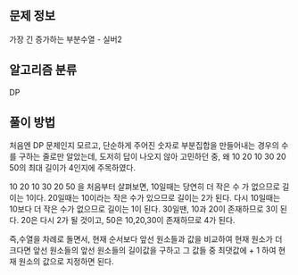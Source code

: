 ## 문제 정보
가장 긴 증가하는 부분수열 - 실버2

## 알고리즘 분류
DP

## 풀이 방법
처음엔 DP 문제인지 모르고, 단순하게 주어진 숫자로 부분집합을 만들어내는 경우의 수를 구하는 줄로만 알았는데,
도저히 답이 나오지 않아 고민하던 중, 왜 10 20 10 30 20 50의 최대 길이가 4인지에 주목하였다.

10 20 10 30 20 50 을 처음부터 살펴보면,
10일때는 당연히 더 작은 수 가 없으므로 길이는 1이다.
20일때는 10이라는 작은 수가 있으므로 길이는 2가 된다.
다시 10일때는 10보다 더 작은 수가 없으므로 길이는 1이 된다.
30일땐, 10과 20이 존재하므로 3이 된다.
20은 다시 2가 될 것이고,
50은 10,20,30이 존재하므로 4가 된다.

즉,수열을 차례로 돌면서, 현재 순서보다 앞선 원소들과 값을 비교하여
현재 원소가 더 크다면 앞선 원소들의 앞선 원소들의 길이값을 구하고
그 값들 중 최댓값에 + 1 하여 현재 원소의 값으로 지정하면 된다.

